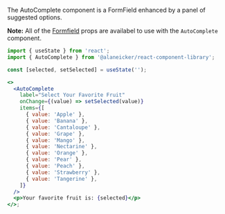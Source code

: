 The AutoComplete component is a FormField enhanced by a panel of suggested options.

**Note:** All of the [Formfield](#/Form/FormField) props are availabel to use with the `AutoComplete` component.

```jsx
import { useState } from 'react';
import { AutoComplete } from '@alaneicker/react-component-library';

const [selected, setSelected] = useState('');

<>
  <AutoComplete
    label="Select Your Favorite Fruit"
    onChange={(value) => setSelected(value)}
    items={[
      { value: 'Apple' },
      { value: 'Banana' },
      { value: 'Cantaloupe' },
      { value: 'Grape' },
      { value: 'Mango' },
      { value: 'Nectarine' },
      { value: 'Orange' },
      { value: 'Pear' },
      { value: 'Peach' },
      { value: 'Strawberry' },
      { value: 'Tangerine' },
    ]}
  />
  <p>Your favorite fruit is: {selected}</p>
</>;
```
